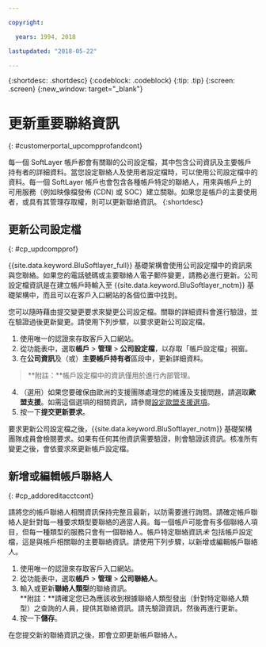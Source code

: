 ```yaml
---

copyright:

  years: 1994, 2018

lastupdated: "2018-05-22"

---
```


{:shortdesc: .shortdesc}
{:codeblock: .codeblock}
{:tip: .tip}
{:screen: .screen}
{:new_window: target="_blank"}


# 更新重要聯絡資訊
{: #customerportal_upcompprofandcont}

每一個 SoftLayer 帳戶都會有關聯的公司設定檔，其中包含公司資訊及主要帳戶持有者的詳細資料。當您設定聯絡人及使用者設定檔時，可以使用公司設定檔中的資料。每一個 SoftLayer 帳戶也會包含各種帳戶特定的聯絡人，用來與帳戶上的可用服務（例如映像檔發佈 (CDN) 或 SOC）建立關聯。如果您是帳戶的主要使用者，或具有其管理存取權，則可以更新聯絡資訊。
{:shortdesc}

## 更新公司設定檔
{: #cp_updcompprof}

{{site.data.keyword.BluSoftlayer_full}} 基礎架構會使用公司設定檔中的資訊來與您聯絡。如果您的電話號碼或主要聯絡人電子郵件變更，請務必進行更新。公司設定檔資訊是在建立帳戶時輸入至 {{site.data.keyword.BluSoftlayer_notm}} 基礎架構中，而且可以在客戶入口網站的各個位置中找到。

您可以隨時藉由提交變更要求來變更公司設定檔。關聯的詳細資料會進行驗證，並在驗證過後更新變更。請使用下列步驟，以要求更新公司設定檔。

1. 使用唯一的認證來存取客戶入口網站。
2. 從功能表中，選取**帳戶** > **管理** > **公司設定檔**，以存取「帳戶設定檔」視窗。
3. 在**公司資訊**及（或）**主要帳戶持有者**區段中，更新詳細資料。
> **附註：**帳戶設定檔中的資訊僅用於進行內部管理。
4. （選用）如果您要確保由歐洲的支援團隊處理您的維護及支援問題，請選取**歐盟支援**。如需這個選項的相關資訊，請參閱[設定歐盟支援選項](/docs/customer-portal/cpmanuserprof.html#cp_seteusupported)。
5. 按一下**提交更新要求**。

要求更新公司設定檔之後，{{site.data.keyword.BluSoftlayer_notm}} 基礎架構團隊成員會檢閱要求。如果有任何其他資訊需要驗證，則會驗證該資訊。核准所有變更之後，會依要求來更新帳戶設定檔。

## 新增或編輯帳戶聯絡人
{: #cp_addoreditacctcont}

請將您的帳戶聯絡人相關資訊保持完整且最新，以防需要進行詢問。請確定帳戶聯絡人是針對每一種要求類型要聯絡的適當人員。每一個帳戶可能會有多個聯絡人項目，但每一種類型的服務只會有一個聯絡人。帳戶特定聯絡資訊*未* 包括帳戶設定檔，這是與帳戶相關聯的主要聯絡資訊。請使用下列步驟，以新增或編輯帳戶聯絡人。

1. 使用唯一的認證來存取客戶入口網站。
2. 從功能表中，選取**帳戶** > **管理** > **公司聯絡人**。
3. 輸入或更新**聯絡人類型**的聯絡資訊。<br/>**附註：**請確定您已為應該收到根據聯絡人類型發出（針對特定聯絡人類型）之查詢的人員，提供其聯絡資訊。請先驗證資訊，然後再進行更新。
4. 按一下**儲存**。

在您提交新的聯絡資訊之後，即會立即更新帳戶聯絡人。

